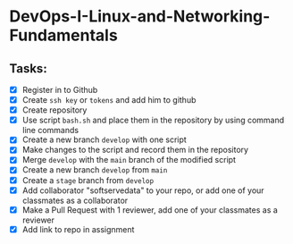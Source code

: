 # DevOps-I-Linux-and-Networking-Fundamentals

## Tasks:
- [x] Register in to Github
- [x] Create `ssh key` or `tokens` and add him to github 
- [x] Create repository
- [x] Use script `bash.sh` and place them in the repository by using command line commands
- [x] Create a new branch `develop` with one script
- [x] Make changes to the script and record them in the repository
- [x] Merge `develop` with the `main` branch of the modified script
- [x] Create a new branch `develop` from `main`
- [x] Create a `stage` branch from `develop`
- [x] Add collaborator "softservedata" to your repo, or add one of your classmates as a collaborator
- [x] Make a Pull Request with 1 reviewer, add one of your classmates as a reviewer
- [x] Add link to repo in assignment
